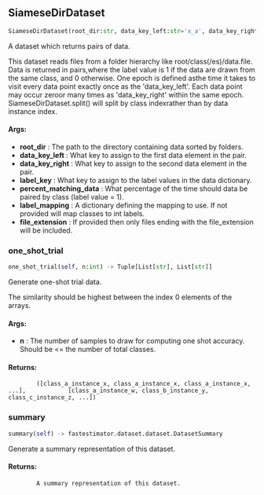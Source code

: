 ## SiameseDirDataset
```python
SiameseDirDataset(root_dir:str, data_key_left:str='x_a', data_key_right:str='x_b', label_key:str='y', percent_matching_data:float=0.5, label_mapping:Union[Dict[str, Any], NoneType]=None, file_extension:Union[str, NoneType]=None)
```
A dataset which returns pairs of data.

This dataset reads files from a folder hierarchy like root/class(/es)/data.file. Data is returned in pairs,where the label value is 1 if the data are drawn from the same class, and 0 otherwise. One epoch is defined asthe time it takes to visit every data point exactly once as the 'data_key_left'. Each data point may occur zeroor many times as 'data_key_right' within the same epoch. SiameseDirDataset.split() will split by class indexrather than by data instance index.



#### Args:

* **root_dir** :  The path to the directory containing data sorted by folders.
* **data_key_left** :  What key to assign to the first data element in the pair.
* **data_key_right** :  What key to assign to the second data element in the pair.
* **label_key** :  What key to assign to the label values in the data dictionary.
* **percent_matching_data** :  What percentage of the time should data be paired by class (label value = 1).
* **label_mapping** :  A dictionary defining the mapping to use. If not provided will map classes to int labels.
* **file_extension** :  If provided then only files ending with the file_extension will be included.    

### one_shot_trial
```python
one_shot_trial(self, n:int) -> Tuple[List[str], List[str]]
```
Generate one-shot trial data.

The similarity should be highest between the index 0 elements of the arrays.



#### Args:

* **n** :  The number of samples to draw for computing one shot accuracy. Should be &lt;= the number of total classes.

#### Returns:
            ([class_a_instance_x, class_a_instance_x, class_a_instance_x, ...],            [class_a_instance_w, class_b_instance_y, class_c_instance_z, ...])        

### summary
```python
summary(self) -> fastestimator.dataset.dataset.DatasetSummary
```
Generate a summary representation of this dataset.

#### Returns:
            A summary representation of this dataset.        